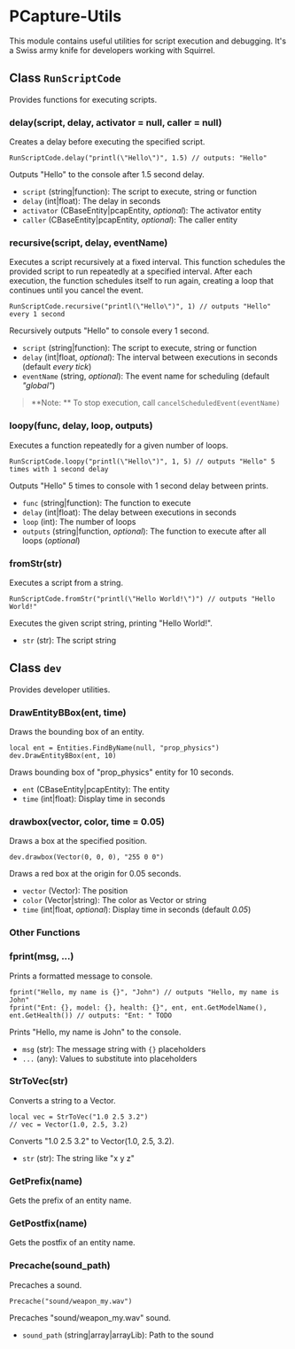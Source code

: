 # PCapture-Utils 

This module contains useful utilities for script execution and debugging. It's a Swiss army knife for developers working with Squirrel.

## Class `RunScriptCode`

Provides functions for executing scripts.

### delay(script, delay, activator = null, caller = null) 

Creates a delay before executing the specified script.

```
RunScriptCode.delay("printl(\"Hello\")", 1.5) // outputs: "Hello"
```

Outputs "Hello" to the console after 1.5 second delay.

- `script` (string|function): The script to execute, string or function  
- `delay` (int|float): The delay in seconds
- `activator` (CBaseEntity|pcapEntity, *optional*): The activator entity
- `caller` (CBaseEntity|pcapEntity, *optional*): The caller entity


### recursive(script, delay, eventName)

Executes a script recursively at a fixed interval.
This function schedules the provided script to run repeatedly at a specified interval. After each execution, the function schedules itself to run again, creating a loop that continues until you cancel the event.

```
RunScriptCode.recursive("printl(\"Hello\")", 1) // outputs "Hello" every 1 second
``` 

Recursively outputs "Hello" to console every 1 second.

- `script` (string|function): The script to execute, string or function
- `delay` (int|float, *optional*): The interval between executions in seconds (default *every tick*)
- `eventName` (string, *optional*): The event name for scheduling (default *"global"*)

> **Note: **
> To stop execution, call `cancelScheduledEvent(eventName)`


### loopy(func, delay, loop, outputs)

Executes a function repeatedly for a given number of loops. 

```
RunScriptCode.loopy("printl(\"Hello\")", 1, 5) // outputs "Hello" 5 times with 1 second delay
```

Outputs "Hello" 5 times to console with 1 second delay between prints.

- `func` (string|function): The function to execute
- `delay` (int|float): The delay between executions in seconds
- `loop` (int): The number of loops  
- `outputs` (string|function, *optional*): The function to execute after all loops (*optional*)

### fromStr(str) 

Executes a script from a string.

```
RunScriptCode.fromStr("printl(\"Hello World!\")") // outputs "Hello World!"
``` 

Executes the given script string, printing "Hello World!".

- `str` (str): The script string

## Class `dev`

Provides developer utilities. 

### DrawEntityBBox(ent, time)

Draws the bounding box of an entity. 

```
local ent = Entities.FindByName(null, "prop_physics")
dev.DrawEntityBBox(ent, 10)
```

Draws bounding box of "prop_physics" entity for 10 seconds.

- `ent` (CBaseEntity|pcapEntity): The entity
- `time` (int|float): Display time in seconds


### drawbox(vector, color, time = 0.05) 

Draws a box at the specified position.

```
dev.drawbox(Vector(0, 0, 0), "255 0 0")  
```

Draws a red box at the origin for 0.05 seconds.

- `vector` (Vector): The position
- `color` (Vector|string): The color as Vector or string 
- `time` (int|float, *optional*): Display time in seconds (default *0.05*)

### Other Functions 

### fprint(msg, ...)

Prints a formatted message to console.

```
fprint("Hello, my name is {}", "John") // outputs "Hello, my name is John"
fprint("Ent: {}, model: {}, health: {}", ent, ent.GetModelName(), ent.GetHealth()) // outputs: "Ent: " TODO
```

Prints "Hello, my name is John" to the console.

- `msg` (str): The message string with `{}` placeholders
- `...` (any): Values to substitute into placeholders


### StrToVec(str) 

Converts a string to a Vector. 

```
local vec = StrToVec("1.0 2.5 3.2") 
// vec = Vector(1.0, 2.5, 3.2) 
```

Converts "1.0 2.5 3.2" to Vector(1.0, 2.5, 3.2).

- `str` (str): The string like "x y z"

### GetPrefix(name)

Gets the prefix of an entity name.

### GetPostfix(name)  

Gets the postfix of an entity name.

### Precache(sound_path)

Precaches a sound.

```
Precache("sound/weapon_my.wav")
``` 

Precaches "sound/weapon_my.wav" sound.

- `sound_path` (string|array|arrayLib): Path to the sound

